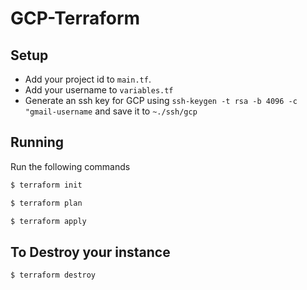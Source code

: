 # GCP-Terraform

## Setup

- Add your project id to `main.tf`.
- Add your username to `variables.tf`
- Generate an ssh key for GCP using `ssh-keygen -t rsa -b 4096 -c "gmail-username` and save it to `~./ssh/gcp`

## Running

Run the following commands

```bash
$ terraform init
```

```bash
$ terraform plan
```

```bash
$ terraform apply
```

## To Destroy your instance

```bash
$ terraform destroy
```
